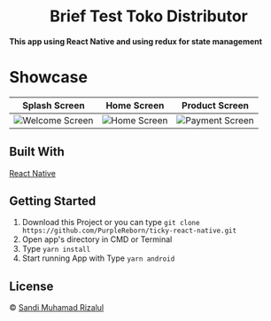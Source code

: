<h1 align='center'>Brief Test Toko Distributor</h1>

<h4>This app using React Native and using redux for state management<h4>
  
  # Showcase
Splash Screen | Home Screen | Product Screen 
:-------------------------:|:-------------------------:|:-------------------------:
![Welcome Screen](https://user-images.githubusercontent.com/79769140/131267106-b5a6632a-a322-42e0-b99e-7f1fcb420bf8.png?raw=true)  |  ![Home Screen](https://user-images.githubusercontent.com/79769140/131266794-6cc04c06-6a0a-4381-9c0c-2939689354bd.png?raw=true) | ![Payment Screen](https://user-images.githubusercontent.com/79769140/131266792-256bb233-3e93-4b9e-8d4c-f20be5984d5d.png?raw=true)
     

## Built With

[React Native](https://reactnative.dev/docs/environment-setup)

## Getting Started

1. Download this Project or you can type `git clone https://github.com/PurpleReborn/ticky-react-native.git`
2. Open app's directory in CMD or Terminal
3. Type `yarn install`
4. Start running App with Type `yarn android`

## License

© [Sandi Muhamad Rizalul](https://github.com/PurpleReborn/)
